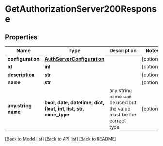 # GetAuthorizationServer200Response


## Properties
Name | Type | Description | Notes
------------ | ------------- | ------------- | -------------
**configuration** | [**AuthServerConfiguration**](AuthServerConfiguration.md) |  | [optional] 
**id** | **int** |  | [optional] 
**description** | **str** |  | [optional] 
**name** | **str** |  | [optional] 
**any string name** | **bool, date, datetime, dict, float, int, list, str, none_type** | any string name can be used but the value must be the correct type | [optional]

[[Back to Model list]](../README.md#documentation-for-models) [[Back to API list]](../README.md#documentation-for-api-endpoints) [[Back to README]](../README.md)



